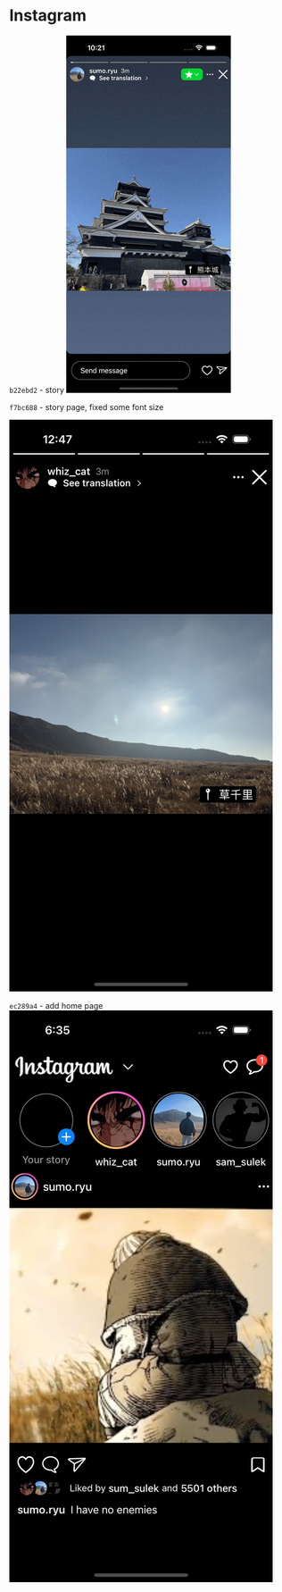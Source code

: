 # Instagram

`b22ebd2` - story 
![story](./update/b22ebd2.gif)

`f7bc688` - story page, fixed some font size

![story](./update/f7bc688.png)

`ec289a4` - add home page
![homepage](./update/ec289a4.png)